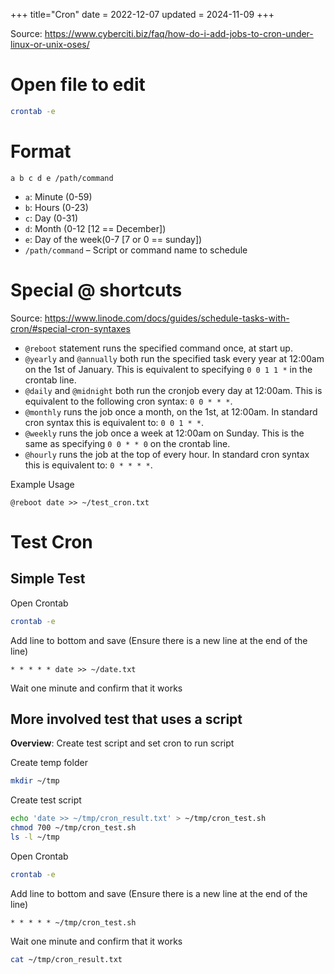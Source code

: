 +++
title="Cron"
date = 2022-12-07
updated = 2024-11-09
+++

Source: <https://www.cyberciti.biz/faq/how-do-i-add-jobs-to-cron-under-linux-or-unix-oses/>

# Open file to edit

```sh
crontab -e
```

# Format

```
a b c d e /path/command
```

- `a`: Minute (0-59)
- `b`: Hours (0-23)
- `c`: Day (0-31)
- `d`: Month (0-12 [12 == December])
- `e`: Day of the week(0-7 [7 or 0 == sunday])
- `/path/command` – Script or command name to schedule

# Special @ shortcuts

Source: <https://www.linode.com/docs/guides/schedule-tasks-with-cron/#special-cron-syntaxes>

- `@reboot` statement runs the specified command once, at start up.
- `@yearly` and `@annually` both run the specified task every year at 12:00am on the 1st of January. This is equivalent
  to specifying `0 0 1 1 *` in the crontab line.
- `@daily` and `@midnight` both run the cronjob every day at 12:00am. This is equivalent to the following cron
  syntax: `0 0 * * *`.
- `@monthly` runs the job once a month, on the 1st, at 12:00am. In standard cron syntax this is equivalent to: `0 0 1 * *`.
- `@weekly` runs the job once a week at 12:00am on Sunday. This is the same as specifying `0 0 * * 0` on the crontab
  line.
- `@hourly` runs the job at the top of every hour. In standard cron syntax this is equivalent to: `0 * * * *`.

Example Usage

```
@reboot date >> ~/test_cron.txt
```

# Test Cron

## Simple Test

Open Crontab

```sh
crontab -e
```

Add line to bottom and save (Ensure there is a new line at the end of the line)

```
* * * * * date >> ~/date.txt
```

Wait one minute and confirm that it works

## More involved test that uses a script

**Overview**: Create test script and set cron to run script

Create temp folder

```sh
mkdir ~/tmp
```

Create test script

```sh
echo 'date >> ~/tmp/cron_result.txt' > ~/tmp/cron_test.sh
chmod 700 ~/tmp/cron_test.sh
ls -l ~/tmp
```

Open Crontab

```sh
crontab -e
```

Add line to bottom and save (Ensure there is a new line at the end of the line)

```
* * * * * ~/tmp/cron_test.sh
```

Wait one minute and confirm that it works

```sh
cat ~/tmp/cron_result.txt
```
